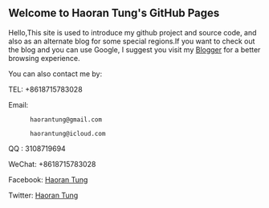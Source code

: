 ## Welcome to Haoran Tung's GitHub Pages
   Hello,This site is used to introduce my github project and source code, and also as an alternate blog for some special regions.If you want to check out the blog and you can use Google, I suggest you visit my [Blogger](https://haorantung.blogspot.com) for a better browsing experience.
   
   You can also contact me by:
   
   TEL: +8618715783028
   
   Email: 
   
          haorantung@gmail.com
   
          haorantung@icloud.com
          
   QQ : 3108719694
   
   WeChat: +8618715783028
   
   Facebook: [Haoran Tung](https://www.facebook.com/haorantung)
   
   Twitter: [Haoran Tung](https://twitter.com/haorantung)
   
   
